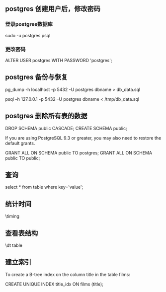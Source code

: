 ## postgres 创建用户后，修改密码
### 登录postgres数据库
sudo -u postgres psql 
### 更改密码
ALTER USER postgres WITH PASSWORD 'postgres';

## postgres 备份与恢复

pg_dump -h localhost -p 5432 -U postgres dbname > db_data.sql

psql –h 127.0.0.1 -p 5432 –U postgres dbname < /tmp/db_data.sql

## postgres 删除所有表的数据

DROP SCHEMA public CASCADE;
CREATE SCHEMA public;

If you are using PostgreSQL 9.3 or greater, you may also need to restore the default grants.

GRANT ALL ON SCHEMA public TO postgres;
GRANT ALL ON SCHEMA public TO public;

## 查询
select * from table where key='value';

## 统计时间
\timing

## 查看表结构
\dt table

## 建立索引
To create a B-tree index on the column title in the table films:

CREATE UNIQUE INDEX title_idx ON films (title);

